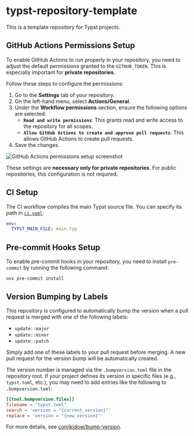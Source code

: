 # typst-repository-template

This is a template repository for Typst projects.

## GitHub Actions Permissions Setup

To enable GitHub Actions to run properly in your repository, you need to adjust the default permissions granted to the `GITHUB_TOKEN`. This is especially important for **private repositories**.

Follow these steps to configure the permissions:

1. Go to the **Settings** tab of your repository.
2. On the left-hand menu, select **Actions/General**.
3. Under the **Workflow permissions** section, ensure the following options are selected:
   - **`Read and write permissions`**: This grants read and write access to the repository for all scopes.
   - **`Allow GitHub Actions to create and approve pull requests`**: This allows GitHub Actions to create pull requests.
4. Save the changes.

![GitHub Actions permissions setup screenshot](https://github.com/user-attachments/assets/da55e896-e087-486e-aadc-7fc1283dc652)

These settings are **necessary only for private repositories**. For public repositories, this configuration is not required.

## CI Setup

The CI workflow compiles the main Typst source file.
You can specify its path in [`ci.yaml`](.github/workflows/ci.yaml#L11):

```yaml
env:
  TYPST_MAIN_FILE: main.typ
```

## Pre-commit Hooks Setup

To enable pre-commit hooks in your repository, you need to install `pre-commit` by running the following command:

```console
uvx pre-commit install
```

## Version Bumping by Labels

This repository is configured to automatically bump the version when a pull request is merged with one of the following labels:

- `update::major`
- `update::minor`
- `update::patch`

Simply add one of these labels to your pull request before merging.
A new pull request for the version bump will be automatically created.

The version number is managed via the `.bumpversion.toml` file in the repository root.
If your project defines its version in specific files (e.g., `typst.toml`, etc.), you may need to add entries like the following to `.bumpversion.toml`:

```toml
[[tool.bumpversion.files]]
filename = "typst.toml"
search = 'version = "{current_version}"'
replace = 'version = "{new_version}"'
```

For more details, see [conjikidow/bump-version](https://github.com/conjikidow/bump-version).

